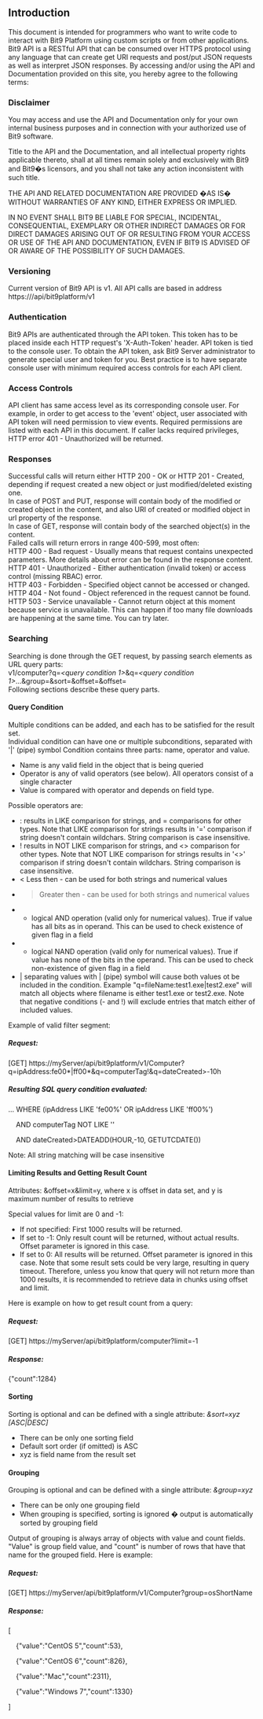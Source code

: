 ## **Introduction**

This document is intended for programmers who want to write code to interact with Bit9 Platform using custom scripts or from other applications. Bit9 API is a RESTful API that can be consumed over HTTPS protocol using any language that can create get URI requests and post/put JSON requests as well as interpret JSON responses.
By accessing and/or using the API and Documentation provided on this site, you hereby agree to the following terms:

### **Disclaimer**
 
You may access and use the API and Documentation only for your own internal business purposes and in connection with your authorized use of Bit9 software.  
 
Title to the API and the Documentation, and all intellectual property rights applicable thereto, shall at all times remain solely and exclusively with Bit9 and Bit9�s licensors, and you shall not take any action inconsistent with such title.
 
THE API AND RELATED DOCUMENTATION ARE PROVIDED �AS IS� WITHOUT WARRANTIES OF ANY KIND, EITHER EXPRESS OR IMPLIED.
 
IN NO EVENT SHALL BIT9 BE LIABLE FOR SPECIAL, INCIDENTAL, CONSEQUENTIAL, EXEMPLARY OR OTHER INDIRECT DAMAGES OR FOR DIRECT DAMAGES ARISING OUT OF OR RESULTING FROM YOUR ACCESS OR USE OF THE API AND DOCUMENTATION, EVEN IF BIT9 IS ADVISED OF OR AWARE OF THE POSSIBILITY OF SUCH DAMAGES. 

### **Versioning**

Current version of Bit9 API is v1. All API calls are based in address https://<your server name>/api/bit9platform/v1

### **Authentication**

Bit9 APIs are authenticated through the API token. This token has to be placed inside each HTTP request's 'X-Auth-Token' header. API token is tied to the console user. To obtain the API token, ask Bit9 Server administrator to generate special user and token for you. Best practice is to have separate console user with minimum required access controls for each API client.

### **Access Controls**

API client has same access level as its corresponding console user. For example, in order to get access to the 'event' object, user associated with API token will need permission to view events. Required permissions are listed with each API in this document. If caller lacks required privileges, HTTP error 401 - Unauthorized will be returned.

### **Responses**

Successful calls will return either HTTP 200 - OK or HTTP 201 - Created, depending if request created a new object or just modified/deleted existing one.   
In case of POST and PUT, response will contain body of the modified or created object in the content, and also URI of created or modified object in url property of the response.  
In case of GET, response will contain body of the searched object(s) in the content.  
Failed calls will return errors in range 400-599, most often:   
HTTP 400 - Bad request - Usually means that request contains unexpected parameters. More details about error can be found in the response content.  
HTTP 401 - Unauthorized - Either authentication (invalid token) or access control (missing RBAC) error.  
HTTP 403 - Forbidden - Specified object cannot be accessed or changed.  
HTTP 404 - Not found - Object referenced in the request cannot be found.  
HTTP 503 - Service unavailable - Cannot return object at this moment because service is unavailable. This can happen if too many file downloads are happening at the same time. You can try later.

### **Searching**

Searching is done through the GET request, by passing search elements as URL query parts:  
v1/computer?q=_<query condition 1>_&q=_<query condition 1>_...&group=_<optional group term>_&sort=_<optional sort term>_&offset=_<optional offset>_&offset=_<optional limit>_  
Following sections describe these query parts.

#### **Query Condition**

Multiple conditions can be added, and each has to be satisfied for the result set.  
Individual condition can have one or multiple subconditions, separated with '|' (pipe) symbol Condition contains three parts: name, operator and value.

- Name is any valid field in the object that is being queried&nbsp;
- Operator is any of valid operators (see below). All operators consist of a single character&nbsp;
- Value is compared with operator and depends on field type.&nbsp;

Possible operators are:

- : results in LIKE comparison for strings, and = comparisons for other types. Note that LIKE comparison for strings results in '=' comparison if string doesn't contain wildchars. String comparison is case insensitive.&nbsp;
- ! results in NOT LIKE comparison for strings, and <> comparison for other types. Note that NOT LIKE comparison for strings results in '<>' comparison if string doesn't contain wildchars. String comparison is case insensitive. &nbsp;
- < Less then - can be used for both strings and numerical values &nbsp;
- > Greater then - can be used for both strings and numerical values &nbsp;
- + logical AND operation (valid only for numerical values). True if value has all bits as in operand. This can be used to check existence of given flag in a field &nbsp;
- - logical NAND operation (valid only for numerical values). True if value has none of the bits in the operand. This can be used to check non-existence of given flag in a field &nbsp;
- | separating values with | (pipe) symbol will cause both values ot be included in the condition. Example "q=fileName:test1.exe|test2.exe" will match all objects where filename is either test1.exe or test2.exe. Note that negative conditions (- and !) will exclude entries that match either of included values. &nbsp;

Example of valid filter segment:

##### Request:

[GET] https://myServer/api/bit9platform/v1/Computer?q=ipAddress:fe00\*|ff00\*&q=computerTag!&q=dateCreated>-10h

##### Resulting SQL query condition evaluated:

... WHERE (ipAddress LIKE 'fe00%' OR ipAddress LIKE 'ff00%')

&nbsp; &nbsp; AND computerTag NOT LIKE ''

&nbsp; &nbsp; AND dateCreated>DATEADD(HOUR,-10, GETUTCDATE())

Note: All string matching will be case insensitive

#### **Limiting Results and Getting Result Count**

Attributes: &offset=x&limit=y, where x is offset in data set, and y is maximum number of results to retrieve

Special values for limit are 0 and -1:

- If not specified: First 1000 results will be returned.
- If set to -1: Only result count will be returned, without actual results. Offset parameter is ignored in this case.
- If set to 0: All results will be returned. Offset parameter is ignored in this case. 
  Note that some result sets could be very large, resulting in query timeout. Therefore, unless you know that query will not return more than 1000 results, it is recommended to retrieve data in chunks using offset and limit.

  
Here is example on how to get result count from a query:

##### Request:

[GET] https://myServer/api/bit9platform/computer?limit=-1

##### Response:

{"count":1284}

#### **Sorting**

Sorting is optional and can be defined with a single attribute: _&sort=xyz [ASC|DESC]_

- There can be only one sorting field&nbsp;
- Default sort order (if omitted) is ASC&nbsp;
- xyz is field name from the result set&nbsp;

#### **Grouping**

Grouping is optional and can be defined with a single attribute: _&group=xyz_

- There can be only one grouping field&nbsp;
- When grouping is specified, sorting is ignored � output is automatically sorted by grouping field&nbsp;

Output of grouping is always array of objects with value and count fields. "Value" is group field value, and "count" is number of rows that have that name for the grouped field. Here is example:

##### Request:

[GET] https://myServer/api/bit9platform/v1/Computer?group=osShortName

##### Response:

[

&nbsp; &nbsp; {"value":"CentOS 5","count":53},

&nbsp; &nbsp; {"value":"CentOS 6","count":826},

&nbsp; &nbsp; {"value":"Mac","count":2311},

&nbsp; &nbsp; {"value":"Windows 7","count":1330}

]

&nbsp;

